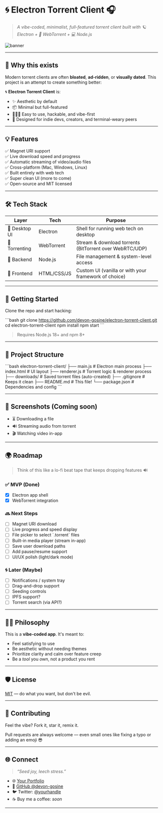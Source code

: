 # 🌀 Electron Torrent Client 🎧

> _A vibe-coded, minimalist, full-featured torrent client built with 🪐 Electron + 🚀 WebTorrent + 💻 Node.js_

![banner](https://user-images.githubusercontent.com/0000000/placeholder/banner.png) <!-- Replace with your own banner later -->

---

## 🌈 Why this exists

Modern torrent clients are often **bloated**, **ad-ridden**, or **visually dated**. This project is an attempt to create something better:

🌀 **Electron Torrent Client** is:
- ✨ Aesthetic by default
- 📦 Minimal but full-featured
- 🧘🏽‍♂️ Easy to use, hackable, and vibe-first
- 🧠 Designed for indie devs, creators, and terminal-weary peers

---

## 💡 Features

✅ Magnet URI support  
✅ Live download speed and progress  
✅ Automatic streaming of video/audio files  
✅ Cross-platform (Mac, Windows, Linux)  
✅ Built entirely with web tech  
✅ Super clean UI (more to come)  
✅ Open-source and MIT licensed  

---

## 🛠 Tech Stack

| Layer         | Tech        | Purpose                         |
|--------------|-------------|----------------------------------|
| 🧱 Desktop UI | Electron    | Shell for running web tech on desktop |
| 🌊 Torrenting | WebTorrent  | Stream & download torrents (BitTorrent over WebRTC/UDP) |
| 🧠 Backend    | Node.js     | File management & system-level access |
| 🎨 Frontend   | HTML/CSS/JS | Custom UI (vanilla or with your framework of choice) |

---

## 🚀 Getting Started

Clone the repo and start hacking:

\`\`\`bash
git clone https://github.com/devon-gosine/electron-torrent-client.git
cd electron-torrent-client
npm install
npm start
\`\`\`

> Requires Node.js 18+ and npm 8+

---

## 📁 Project Structure

\`\`\`bash
electron-torrent-client/
├── main.js           # Electron main process
├── index.html        # UI layout
├── renderer.js       # Torrent logic & renderer process
├── downloads/        # Saved torrent files (auto-created)
├── .gitignore        # Keeps it clean
├── README.md         # This file!
└── package.json      # Dependencies and config
\`\`\`

---

## 📸 Screenshots (Coming soon)

- ⏳ Downloading a file
- 🔊 Streaming audio from torrent
- 🎬 Watching video in-app

---

## 🌍 Roadmap

> Think of this like a lo-fi beat tape that keeps dropping features 🔊

### ✅ MVP (Done)
- [x] Electron app shell
- [x] WebTorrent integration

### 🔜 Next Steps
- [ ] Magnet URI download
- [ ] Live progress and speed display
- [ ] File picker to select \`.torrent\` files
- [ ] Built-in media player (stream in-app)
- [ ] Save user download paths
- [ ] Add pause/resume support
- [ ] UI/UX polish (light/dark mode)

### 🌀 Later (Maybe)
- [ ] Notifications / system tray
- [ ] Drag-and-drop support
- [ ] Seeding controls
- [ ] IPFS support?
- [ ] Torrent search (via API?)

---

## 🧙🏽 Philosophy

This is a **vibe-coded app**. It's meant to:
- Feel satisfying to use
- Be aesthetic without needing themes
- Prioritize clarity and calm over feature creep
- Be a *tool* you *own*, not a product you rent

---

## 🛡 License

[MIT](./LICENSE) — do what you want, but don't be evil.

---

## 💌 Contributing

Feel the vibe? Fork it, star it, remix it.

Pull requests are always welcome — even small ones like fixing a typo or adding an emoji 😎

---

## 🌐 Connect

> _“Seed joy, leech stress.”_

- 🌐 [Your Portfolio](https://your-portfolio.dev)
- 🐙 [GitHub @devon-gosine](https://github.com/devon-gosine)
- 🐦 Twitter: [@yourhandle](https://twitter.com/yourhandle)
- ☕ Buy me a coffee: _soon_

---
